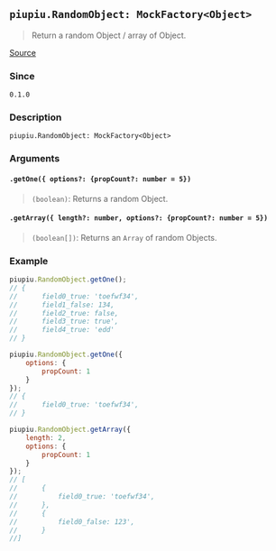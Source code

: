 ## `piupiu.RandomObject: MockFactory<Object>`
> Return a random Object / array of Object.

[Source](https://github.com/thomasbrodusch/piupiu/blob/develop/src/randomizers/randomObject.ts)

### Since
`0.1.0`

### Description
`piupiu.RandomObject: MockFactory<Object>`

### Arguments
#### `.getOne({ options?: {propCount?: number = 5})`
> `(boolean)`: Returns a random Object.
#### `.getArray({ length?: number, options?: {propCount?: number = 5})`
>`(boolean[])`: Returns an `Array` of random Objects.



### Example
```javascript
piupiu.RandomObject.getOne(); 
// {
//      field0_true: 'toefwf34',
//      field1_false: 134,
//      field2_true: false,
//      field3_true: true',
//      field4_true: 'edd'
// }
```
```javascript
piupiu.RandomObject.getOne({
    options: {
        propCount: 1
    }
});
// {
//      field0_true: 'toefwf34',
// }
```

```javascript
piupiu.RandomObject.getArray({
    length: 2,
    options: {
        propCount: 1
    }
}); 
// [
//      {
//          field0_true: 'toefwf34',
//      },
//      {
//          field0_false: 123',
//      }
//]
```
